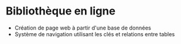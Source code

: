 # Bibliothèque en ligne

- Création de page web à partir d'une base de données
- Système de navigation utilisant les clés et relations entre tables
